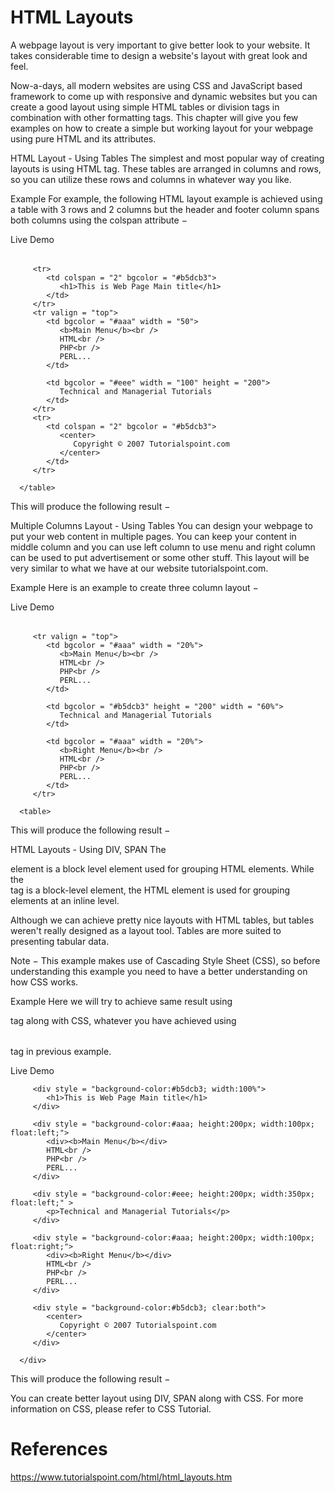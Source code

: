 # HTML Layouts

A webpage layout is very important to give better look to your website. It takes considerable time to design a website's layout with great look and feel.

Now-a-days, all modern websites are using CSS and JavaScript based framework to come up with responsive and dynamic websites but you can create a good layout using simple HTML tables or division tags in combination with other formatting tags. This chapter will give you few examples on how to create a simple but working layout for your webpage using pure HTML and its attributes.

HTML Layout - Using Tables
The simplest and most popular way of creating layouts is using HTML <table> tag. These tables are arranged in columns and rows, so you can utilize these rows and columns in whatever way you like.

Example
For example, the following HTML layout example is achieved using a table with 3 rows and 2 columns but the header and footer column spans both columns using the colspan attribute −

Live Demo
<!DOCTYPE html>
<html>

   <head>
      <title>HTML Layout using Tables</title>
   </head>

   <body>
      <table width = "100%" border = "0">

         <tr>
            <td colspan = "2" bgcolor = "#b5dcb3">
               <h1>This is Web Page Main title</h1>
            </td>
         </tr>
         <tr valign = "top">
            <td bgcolor = "#aaa" width = "50">
               <b>Main Menu</b><br />
               HTML<br />
               PHP<br />
               PERL...
            </td>

            <td bgcolor = "#eee" width = "100" height = "200">
               Technical and Managerial Tutorials
            </td>
         </tr>
         <tr>
            <td colspan = "2" bgcolor = "#b5dcb3">
               <center>
                  Copyright © 2007 Tutorialspoint.com
               </center>
            </td>
         </tr>

      </table>
   </body>

</html>
This will produce the following result −


Multiple Columns Layout - Using Tables
You can design your webpage to put your web content in multiple pages. You can keep your content in middle column and you can use left column to use menu and right column can be used to put advertisement or some other stuff. This layout will be very similar to what we have at our website tutorialspoint.com.

Example
Here is an example to create three column layout −

Live Demo
<!DOCTYPE html>
<html>

   <head>
      <title>Three Column HTML Layout</title>
   </head>

   <body>
      <table width = "100%" border = "0">

         <tr valign = "top">
            <td bgcolor = "#aaa" width = "20%">
               <b>Main Menu</b><br />
               HTML<br />
               PHP<br />
               PERL...
            </td>

            <td bgcolor = "#b5dcb3" height = "200" width = "60%">
               Technical and Managerial Tutorials
            </td>

            <td bgcolor = "#aaa" width = "20%">
               <b>Right Menu</b><br />
               HTML<br />
               PHP<br />
               PERL...
            </td>
         </tr>

      <table>
   </body>

</html>
This will produce the following result −


HTML Layouts - Using DIV, SPAN
The <div> element is a block level element used for grouping HTML elements. While the <div> tag is a block-level element, the HTML <span> element is used for grouping elements at an inline level.

Although we can achieve pretty nice layouts with HTML tables, but tables weren't really designed as a layout tool. Tables are more suited to presenting tabular data.

Note − This example makes use of Cascading Style Sheet (CSS), so before understanding this example you need to have a better understanding on how CSS works.

Example
Here we will try to achieve same result using <div> tag along with CSS, whatever you have achieved using <table> tag in previous example.

Live Demo
<!DOCTYPE html>
<html>

   <head>
      <title>HTML Layouts using DIV, SPAN</title>
   </head>

   <body>
      <div style = "width:100%">

         <div style = "background-color:#b5dcb3; width:100%">
            <h1>This is Web Page Main title</h1>
         </div>

         <div style = "background-color:#aaa; height:200px; width:100px; float:left;">
            <div><b>Main Menu</b></div>
            HTML<br />
            PHP<br />
            PERL...
         </div>

         <div style = "background-color:#eee; height:200px; width:350px; float:left;" >
            <p>Technical and Managerial Tutorials</p>
         </div>

         <div style = "background-color:#aaa; height:200px; width:100px; float:right;">
            <div><b>Right Menu</b></div>
            HTML<br />
            PHP<br />
            PERL...
         </div>

         <div style = "background-color:#b5dcb3; clear:both">
            <center>
               Copyright © 2007 Tutorialspoint.com
            </center>
         </div>

      </div>
   </body>

</html>
This will produce the following result −


You can create better layout using DIV, SPAN along with CSS. For more information on CSS, please refer to CSS Tutorial.

# References
https://www.tutorialspoint.com/html/html_layouts.htm
